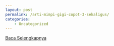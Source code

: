 ```yaml
---
layout: post
permalink: /arti-mimpi-gigi-copot-3-sekaligus/
categories:
    - Uncategorized
---
```


[Baca Selengkapnya](/03)